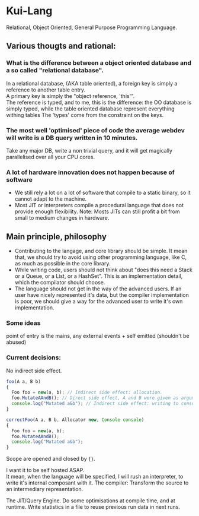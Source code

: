 # Kui-Lang

Relational, Object Oriented, General Purpose Programming Language.

## Various thougts and rational:

### What is the difference between a object oriented database and a so called "relational database".
In a relational database, (AKA table oriented), a foreign key is simply a reference to another table entry.  
A primary key is simply the "object reference, 'this'".  
The reference is typed, and to me, this is the difference: the OO database is simply typed, while the table oriented database represent everything withing tables
The 'types' come from the constraint on the keys.  

### The most well 'optimised' piece of code the average webdev will write is a DB query written in 10 minutes.  
Take any major DB, write a non trivial query, and it will get magically parallelised over all your CPU cores.

### A lot of hardware innovation does not happen because of software
- We still rely a lot on a lot of software that compile to a static binary, so it cannot adapt to the machine.
- Most JIT or interpreters compile a procedural language that does not provide enough flexibility.
Note: Mosts JITs can still profit a bit from small to medium changes in hardware.

## Main principle, philosophy

- Contributing to the langage, and core library should be simple. It mean that, we should try to avoid using other programming language, like C, as much as possible in the core library.
- While writing code, users should not think about "does this need a Stack or a Queue, or a List, or a HashSet". This is an implementation detail, which the compilator should choose.
- The language should not get in the way of the advanced users. If an user have nicely represented it's data, but the compiler implementation is poor, we should give a way for the advanced user to write it's own implementation.


### Some ideas

point of entry is the mains, any external events + self emitted (shouldn't be abused)

### Current decisions:

No indirect side effect.
```js
foo(A a, B b)
{
  Foo foo = new(a, b); // Indirect side effect: allocation.
  foo.MutateAAndB(); // Direct side effect, A and B were given as argument to Foo constructor.
  console.log("Mutated a&b"); // Indirect side effect: writing to console.
}

correctFoo(A a, B b, Allocator new, Console console)
{
  Foo foo = new(a, b);
  foo.MutateAAndB();
  console.log("Mutated a&b");
}
```

Scope are opened and closed by `{}`.

I want it to be self hosted ASAP.  
It mean, when the language will be specified, I will rush an interpreter, to write it's internal composant with it.
The compiler: 
Transform the source to an intermediary representation.

The JIT/Query Engine.
Do some optimisations at compile time, and at runtime. Write statistics in a file to reuse previous run data in next runs. 
